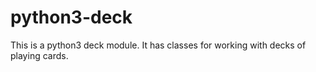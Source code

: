 # python3-deck
This is a python3 deck module. It has classes for working with decks of playing cards.
